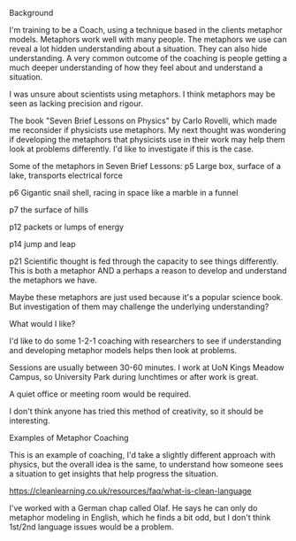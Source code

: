 
Background

I'm training to be a Coach, using a technique based in the clients metaphor models. Metaphors work well with many people. The metaphors we use can reveal a lot hidden understanding about a situation. They can also hide understanding. A very common outcome of the coaching is people getting a much deeper understanding of how they feel about and understand a situation.

I was unsure about scientists using metaphors. I think metaphors may be seen as lacking precision and rigour.

The book "Seven Brief Lessons on Physics" by Carlo Rovelli, which made me reconsider if physicists use metaphors. My next thought was wondering if developing the metaphors that physicists use in their work may help them look at problems differently. I'd like to investigate if this is the case.

Some of the metaphors in Seven Brief Lessons:
p5 Large box, surface of a lake, transports electrical force

p6 Gigantic snail shell, racing in space like a marble in a funnel

p7 the surface of hills

p12 packets or lumps of energy

p14 jump and leap

p21 Scientific thought is fed through the capacity to see things differently. This is both a metaphor AND a perhaps a reason to develop and understand the metaphors we have.

Maybe these metaphors are just used because it's a popular science book. But investigation of them may challenge the underlying understanding?

What would I like?

I'd like to do some 1-2-1 coaching with researchers to see if understanding and developing metaphor models helps then look at problems.

Sessions are usually between 30-60 minutes. I work at UoN Kings Meadow Campus, so University Park during lunchtimes or after work is great.

A quiet office or meeting room would be required.

I don't think anyone has tried this method of creativity, so it should be interesting.

Examples of Metaphor Coaching

This is an example of coaching, I'd take a slightly different approach with physics, but the overall idea is the same, to understand how someone sees a situation to get insights that help progress the situation.

https://cleanlearning.co.uk/resources/faq/what-is-clean-language

I've worked with a German chap called Olaf. He says he can only do metaphor modeling in English, which he finds a bit odd, but I don't think 1st/2nd language issues would be a problem.


